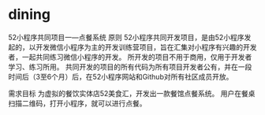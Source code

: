 # dining
52小程序共同项目一—点餐系统
原则
52小程序共同开发项目，是由52小程序发起的，以开发微信小程序为主的开发训练营项目，旨在汇集对小程序有兴趣的开发者，一起共同练习微信小程序的开发。
所开发的项目不用于商用，仅用于开发者学习、练习所用。
共同开发的项目的所有代码为所有项目开发者公有，并在一段时间后（3至6个月）后，在52小程序网站和Github对所有社区成员开放。

需求目标
为虚拟的餐饮实体店52美食汇，开发出一款餐馆点餐系统。
用户在餐桌扫描二维码，打开小程序，就可以进行点餐。
